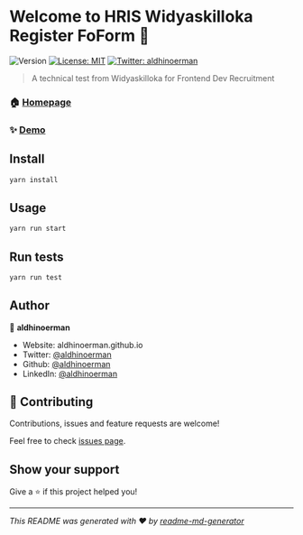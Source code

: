 # Welcome to HRIS Widyaskilloka Register FoForm 👋
![Version](https://img.shields.io/badge/version-0.1.0-blue.svg?cacheSeconds=2592000)
[![License: MIT](https://img.shields.io/badge/License-MIT-yellow.svg)](#)
[![Twitter: aldhinoerman](https://img.shields.io/twitter/follow/aldhinoerman.svg?style=social)](https://twitter.com/aldhinoerman)

> A technical test from Widyaskilloka for Frontend Dev Recruitment

### 🏠 [Homepage](https://github.com/aldhinoerman/hris-widyaskilloka-register)

### ✨ [Demo](https://hris-widyaskilloka-register.vercel.app)

## Install

```sh
yarn install
```

## Usage

```sh
yarn run start
```

## Run tests

```sh
yarn run test
```

## Author

👤 **aldhinoerman**

* Website: aldhinoerman.github.io
* Twitter: [@aldhinoerman](https://twitter.com/aldhinoerman)
* Github: [@aldhinoerman](https://github.com/aldhinoerman)
* LinkedIn: [@aldhinoerman](https://linkedin.com/in/aldhinoerman)

## 🤝 Contributing

Contributions, issues and feature requests are welcome!

Feel free to check [issues page](https://github.com/aldhinoerman/hris-widyaskilloka-register/issues). 

## Show your support

Give a ⭐️ if this project helped you!


***
_This README was generated with ❤️ by [readme-md-generator](https://github.com/kefranabg/readme-md-generator)_